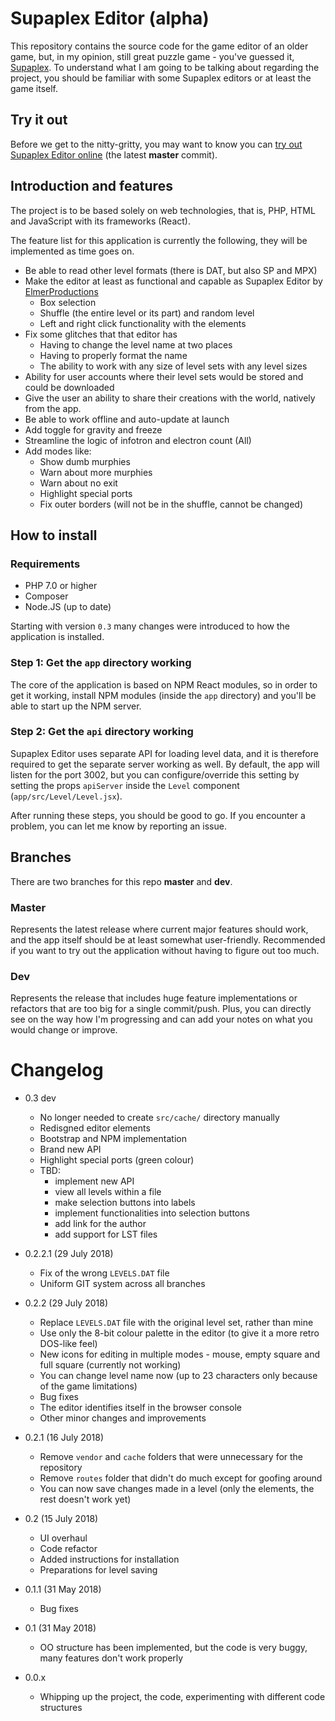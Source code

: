 # Supaplex Editor (alpha)

This repository contains the source code for the game editor of an older game,
but, in my opinion, still great puzzle game - you've guessed it, [Supaplex](https://classicreload.com/supaplex.html).
To understand what I am going to be talking about regarding the project, you should be familiar with some Supaplex editors or at least the game itself.

## Try it out

Before we get to the nitty-gritty, you may want to know you can [try out Supaplex Editor online](https://www.supaplexeditor.imbenjamin.co.uk) (the latest **master** commit).

## Introduction and features

The project is to be based solely on web technologies, that is, PHP, HTML and JavaScript with its frameworks (React).

The feature list for this application is currently the following, they will be implemented as time goes on.

- Be able to read other level formats (there is DAT, but also SP and MPX)
- Make the editor at least as functional and capable as Supaplex Editor by [ElmerProductions](https://www.elmerproductions.com)
  - Box selection
  - Shuffle (the entire level or its part) and random level
  - Left and right click functionality with the elements
- Fix some glitches that that editor has
  - Having to change the level name at two places
  - Having to properly format the name
  - The ability to work with any size of level sets with any level sizes
- Ability for user accounts where their level sets would be stored and could be downloaded
- Give the user an ability to share their creations with the world, natively from the app.
- Be able to work offline and auto-update at launch
- Add toggle for gravity and freeze
- Streamline the logic of infotron and electron count (All)
- Add modes like:
  - Show dumb murphies
  - Warn about more murphies
  - Warn about no exit
  - Highlight special ports
  - Fix outer borders (will not be in the shuffle, cannot be changed)

## How to install

### Requirements

- PHP 7.0 or higher
- Composer
- Node.JS (up to date)

Starting with version `0.3` many changes were introduced to how the application is installed.

### Step 1: Get the `app` directory working

The core of the application is based on NPM React modules, so in order to get it working, install NPM modules (inside the `app` directory) and you'll be able to start up the NPM server.

### Step 2: Get the `api` directory working

Supaplex Editor uses separate API for loading level data, and it is therefore required to get the separate server working as well. By default, the app will listen for the port 3002, but you can configure/override this setting by setting the props `apiServer` inside the `Level` component (`app/src/Level/Level.jsx`).

After running these steps, you should be good to go. If you encounter a problem, you can let me know by reporting an issue.

## Branches

There are two branches for this repo **master** and **dev**.

### Master

Represents the latest release where current major features should work, and the app itself should be at least somewhat user-friendly. Recommended if you want to try out the application without having to figure out too much.

### Dev

Represents the release that includes huge feature implementations or refactors that are too big for a single commit/push. Plus, you can directly see on the way how I'm progressing and can add your notes on what you would change or improve.

# Changelog

- 0.3 dev
  - No longer needed to create `src/cache/` directory manually
  - Redisgned editor elements
  - Bootstrap and NPM implementation
  - Brand new API
  - Highlight special ports (green colour)
  - TBD:
    - implement new API
    - view all levels within a file
    - make selection buttons into labels
    - implement functionalities into selection buttons
    - add link for the author
    - add support for LST files
- 0.2.2.1 (29 July 2018)
  - Fix of the wrong `LEVELS.DAT` file
  - Uniform GIT system across all branches
- 0.2.2 (29 July 2018)

  - Replace `LEVELS.DAT` file with the original level set, rather than mine
  - Use only the 8-bit colour palette in the editor (to give it a more retro DOS-like feel)
  - New icons for editing in multiple modes - mouse, empty square and full square (currently not working)
  - You can change level name now (up to 23 characters only because of the game limitations)
  - Bug fixes
  - The editor identifies itself in the browser console
  - Other minor changes and improvements

- 0.2.1 (16 July 2018)

  - Remove `vendor` and `cache` folders that were unnecessary for the repository
  - Remove `routes` folder that didn't do much except for goofing around
  - You can now save changes made in a level (only the elements, the rest doesn't work yet)

- 0.2 (15 July 2018)

  - UI overhaul
  - Code refactor
  - Added instructions for installation
  - Preparations for level saving

- 0.1.1 (31 May 2018)
  - Bug fixes
- 0.1 (31 May 2018)
  - OO structure has been implemented, but the code is very buggy, many features don't work properly
- 0.0.x
  - Whipping up the project, the code, experimenting with different code structures
